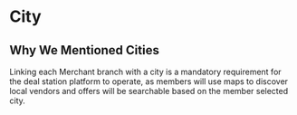 # City

## Why We Mentioned Cities&#x20;

Linking each Merchant branch with a city is a mandatory requirement for the deal station platform to operate, as members will use maps to discover local vendors and offers will be searchable based on the member selected city.

